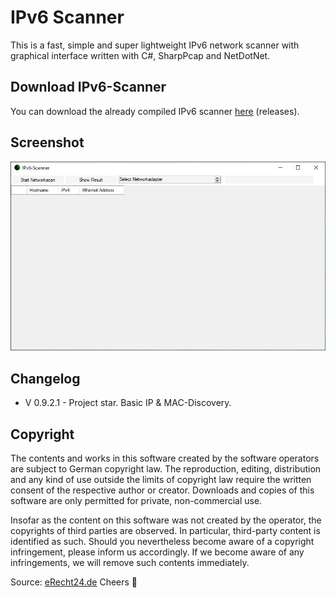 # IPv6 Scanner
This is a fast, simple and super lightweight IPv6 network scanner with graphical interface written with C#, SharpPcap and NetDotNet.

## Download IPv6-Scanner
You can download the already compiled IPv6 scanner [here](releases/latest) (releases). 

## Screenshot
<img src="img/01.JPG">

## Changelog
- V 0.9.2.1 - Project star. Basic IP & MAC-Discovery.

## Copyright
The contents and works in this software created by the software operators are subject to German copyright law. The reproduction, editing, distribution and any kind of use outside the limits of copyright law require the written consent of the respective author or creator. Downloads and copies of this software are only permitted for private, non-commercial use.

Insofar as the content on this software was not created by the operator, the copyrights of third parties are observed. In particular, third-party content is identified as such. Should you nevertheless become aware of a copyright infringement, please inform us accordingly. If we become aware of any infringements, we will remove such contents immediately.

Source: [eRecht24.de](https://www.e-recht24.de/)
Cheers 👀

